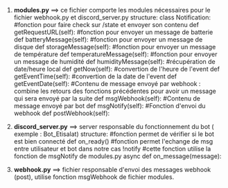 1. **modules.py** ==> ce fichier comporte les modules nécessaires pour le fichier webhook.py et discord_server.py
structure:
        class Notification:
            #fonction pour faire check sur /state et envoyer son contenu
            def getRequestURL(self):
            #fonction pour envoyer un message de batterie
            def batteryMessage(self):
            #fonction pour envoyer un message de disque
            def storageMessage(self):
            #fonction pour envoyer un message de température
            def temperatureMessage(self):
            #fonction pour envoyer un message de humidité
            def humidityMessage(self):
            #récupération de date/heure local
            def getNow(self):
            #convertion de l'heure de l'event 
            def getEventTime(self):
            #convertion de la date de l'event 
            def getEventDate(self):
            #Contenu de message envoyé par webhook : combine les retours des fonctions précédentes pour avoir un message qui sera envoyé par la suite
            def msgWebhook(self):
            #Contenu de message envoyé par bot
            def msgNotify(self):
            #Fonction d'envoi du webhook 
            def postWebhook(self):

2. **discord_server.py** ==> server responsable du fonctionnement du bot ( exemple : Bot_Etisalat)
    structure:
            #fonction permet de vérifier si le bot est bien connecté
            def on_ready()
            #fonction permet l'echange de msg entre utilisateur et bot dans notre cas !notify
            #cette fonction utilise la fonction de msgNotify de modules.py
            async def on_message(message):

3. **webhook.py** ==> fichier responsable d'envoi des messages webhook (post), utilise fonction msgWebhook de  fichier modules.   
